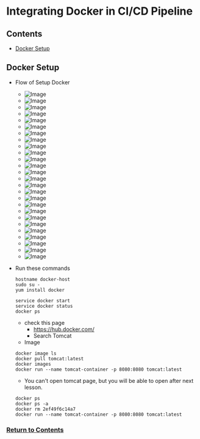# Integrating Docker in CI/CD Pipeline

<a id="contents"></a>

## Contents

* [Docker Setup](#docker_set)


<a id="docker_set"></a>

## Docker Setup

* Flow of Setup Docker
  * ![Image](../src/Images/Section04/setup001.png)
  * ![Image](../src/Images/Section04/setup002.png)
  * ![Image](../src/Images/Section04/setup003.png)
  * ![Image](../src/Images/Section04/setup004.png)
  * ![Image](../src/Images/Section04/setup005.png)
  * ![Image](../src/Images/Section04/setup006.png)
  * ![Image](../src/Images/Section04/setup007.png)
  * ![Image](../src/Images/Section04/setup008.png)
  * ![Image](../src/Images/Section04/setup009.png)
  * ![Image](../src/Images/Section04/setup010.png)
  * ![Image](../src/Images/Section04/setup011.png)
  * ![Image](../src/Images/Section04/setup012.png)
  * ![Image](../src/Images/Section04/setup013.png)
  * ![Image](../src/Images/Section04/setup014.png)
  * ![Image](../src/Images/Section04/setup015.png)
  * ![Image](../src/Images/Section04/setup016.png)
  * ![Image](../src/Images/Section04/setup017.png)
  * ![Image](../src/Images/Section04/setup018.png)
  * ![Image](../src/Images/Section04/setup019.png)
  * ![Image](../src/Images/Section04/setup020.png)
  * ![Image](../src/Images/Section04/setup021.png)
  * ![Image](../src/Images/Section04/setup022.png)
  * ![Image](../src/Images/Section04/setup023.png)
  * ![Image](../src/Images/Section04/setup024.png)
  * ![Image](../src/Images/Section04/setup025.png)
  * ![Image](../src/Images/Section04/setup026.png)

* Run these commands
  ```
  hostname docker-host
  sudo su -
  yum install docker
  ```
  ```
  service docker start
  service docker status
  docker ps
  ```
  * check this page
    * https://hub.docker.com/
    * Search Tomcat
  * Image
  ```
  docker image ls
  docker pull tomcat:latest
  docker images
  docker run --name tomcat-container -p 8080:8080 tomcat:latest
  ``` 
  * You can't open tomcat page, but you will be able to open after next lesson.
  ```
  docker ps
  docker ps -a
  docker rm 2ef49f6c14a7
  docker run --name tomcat-container -p 8080:8080 tomcat:latest
  ```

### [Return to Contents](#contents)





